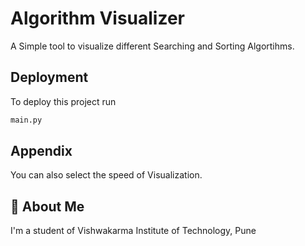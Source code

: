 
# Algorithm Visualizer

A Simple tool to visualize different Searching and Sorting Algortihms.


## Deployment

To deploy this project run

```bash
main.py
```

  
## Appendix

You can also select the speed of Visualization.


  
## 🚀 About Me
I'm a student of Vishwakarma Institute of Technology, Pune

  